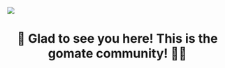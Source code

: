 [![](https://visitcount.itsvg.in/api?id=gomate-community&label=Profile%20Views&color=0&icon=6&pretty=false)](https://visitcount.itsvg.in)

<!--

**Here are some ideas to get you started:**

🙋‍♀️ A short introduction - what is your organization all about?
🌈 Contribution guidelines - how can the community get involved?
👩‍💻 Useful resources - where can the community find your docs? Is there anything else the community should know?
🍿 Fun facts - what does your team eat for breakfast?
🧙 Remember, you can do mighty things with the power of [Markdown](https://docs.github.com/github/writing-on-github/getting-started-with-writing-and-formatting-on-github/basic-writing-and-formatting-syntax)
-->

<h1 align="center">
  🫡 Glad to see you here! This is the gomate community! 🤝👋
</h1>
